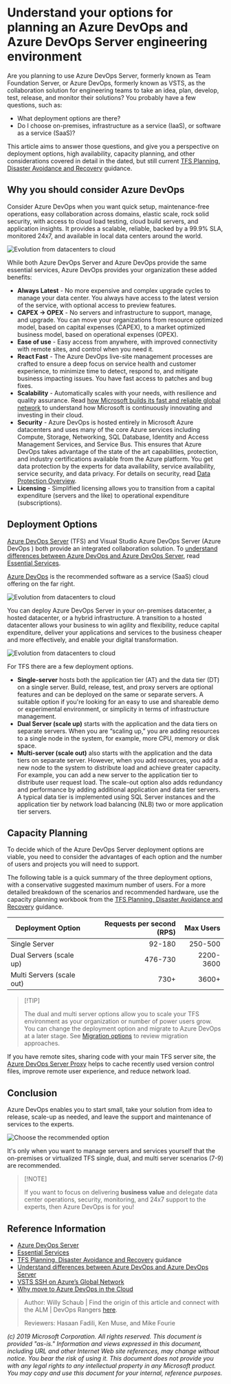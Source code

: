 # Understand your options for planning an Azure DevOps and Azure DevOps Server engineering environment

Are you planning to use Azure DevOps Server, formerly known as Team Foundation Server, or Azure DevOps, formerly known as VSTS, as the collaboration solution for engineering teams to take an idea, plan, develop, test, release, and monitor their solutions? You probably have a few questions, such as:

- What deployment options are there?
- Do I choose on-premises, infrastructure as a service (IaaS), or software as a service (SaaS)?

This article aims to answer those questions, and give you a perspective on deployment options, high availability, capacity planning, and other considerations covered in detail in the dated, but still current [TFS Planning, Disaster Avoidance and Recovery](https://vsardata.blob.core.windows.net/projects/Rangers_vsarPlanninglGuide_Everything.zip) guidance.

## Why you should consider Azure DevOps

Consider Azure DevOps when you want quick setup, maintenance-free operations, easy collaboration across domains, elastic scale, rock solid security, with access to cloud load testing, cloud build servers, and application insights. It provides a scalable, reliable, backed by a 99.9% SLA, monitored 24x7, and available in local data centers around the world.

![Evolution from datacenters to cloud](_img/understand-options-tfs-vsts-environments/understand-options-tfs-vsts-environments-saas.png)

While both Azure DevOps Server and Azure DevOps provide the same essential services, Azure DevOps provides your organization these added benefits:

- **Always Latest** - No more expensive and complex upgrade cycles to manage your data center. You always have access to the latest version of the service, with optional access to preview features.
- **CAPEX -> OPEX** - No servers and infrastructure to support, manage, and upgrade. You can move your organizations from resource optimized model, based on capital expenses (CAPEX), to a market optimized business model, based on operational expenses (OPEX).
- **Ease of use** - Easy access from anywhere, with improved connectivity with remote sites, and control when you need it. 
- **React Fast** - The Azure DevOps live-site management processes are crafted to ensure a deep focus on service health and customer experience, to minimize time to detect, respond to, and mitigate business impacting issues. You have fast access to patches and bug fixes. 
- **Scalability** - Automatically scales with your needs, with resilience and quality assurance. Read [how Microsoft builds its fast and reliable global network](https://azure.microsoft.com/en-gb/blog/how-microsoft-builds-its-fast-and-reliable-global-network/) to understand how Microsoft is continuously innovating and investing in their cloud.
- **Security** - Azure DevOps is hosted entirely in Microsoft Azure datacenters and uses many of the core Azure services including Compute, Storage, Networking, SQL Database, Identity and Access Management Services, and Service Bus. This ensures that Azure DevOps  takes advantage of the state of the art capabilities, protection, and industry certifications available from the Azure platform. You get data protection by the experts for data availability, service availability, service security, and data privacy. For details on security, read [Data Protection Overview](https://aka.ms/vsts-security).
- **Licensing** - Simplified licensing allows you to transition from a capital expenditure (servers and the like) to operational expenditure (subscriptions).

## Deployment Options

[Azure DevOps Server](https://visualstudio.microsoft.com/tfs) (TFS) and Visual Studio Azure DevOps Server (Azure DevOps ) both provide an integrated collaboration solution. To [understand differences between Azure DevOps and Azure DevOps Server](https://docs.microsoft.com/en-us/azure/devops/user-guide/about-azure-devops-services-tfs?view=azure-devops), read [Essential Services](https://docs.microsoft.com/en-us/vsts/user-guide/services?view=vsts).

[Azure DevOps](https://visualstudio.microsoft.com/team-services/) is the recommended software as a service (SaaS) cloud offering on the far right.

![Evolution from datacenters to cloud](_img/understand-options-tfs-vsts-environments/understand-options-tfs-vsts-environments-evolution.png)

You can deploy Azure DevOps Server in your on-premises datacenter, a hosted datacenter, or a hybrid infrastructure. A transition to a hosted datacenter allows your business to win agility and flexibility, reduce capital expenditure, deliver your applications and services to the business cheaper and more effectively, and enable your digital transformation.

![Evolution from datacenters to cloud](_img/understand-options-tfs-vsts-environments/understand-options-tfs-vsts-environments-scenarios.png)

For TFS there are a few deployment options. 

- **Single-server** hosts both the application tier (AT) and the data tier (DT) on a single server. Build, release, test, and proxy servers are optional features and can be deployed on the same or separate servers. A suitable option if you're looking for an easy to use and shareable demo or experimental environment, or simplicity in terms of infrastructure management.
- **Dual Server (scale up)** starts with the application and the data tiers on separate servers. When you are “scaling up,” you are adding resources to a single node in the system, for example, more CPU, memory or disk space.
- **Multi-server (scale out)** also starts with the application and the data tiers on separate server. However, when you add resources, you add a new node to the system to distribute load and achieve greater capacity. For example, you can add a new server to the application tier to distribute user request load. The scale-out option also adds redundancy and performance by adding additional application and data tier servers. A typical data tier is implemented using SQL Server instances and the application tier by network load balancing (NLB) two or more application tier servers.

## Capacity Planning

To decide which of the Azure DevOps Server deployment options are viable, you need to consider the advantages of each option and the number of users and projects you will need to support. 

The following table is a quick summary of the three deployment options, with a conservative suggested maximum number of users. For a more detailed breakdown of the scenarios and recommended hardware, use the capacity planning workbook from the [TFS Planning, Disaster Avoidance and Recovery](https://vsardata.blob.core.windows.net/projects/Rangers_vsarPlanninglGuide_Everything.zip) guidance.

|Deployment Option|Requests per second (RPS)|Max Users|
|-----------------|--:|--------:|
|Single Server|92-180|250-500|
|Dual Servers (scale up)|476-730|2200-3600|
|Multi Servers (scale out)|730+|3600+|

>
> [!TIP]
>
> The dual and multi server options allow you to scale your TFS environment as your organization or number of power users grow. You can change the deployment option and migrate to Azure DevOps  at a later stage. See [Migration options](https://docs.microsoft.com/en-us/vsts/articles/migrate-to-vsts-from-tfs?view=vsts) to review migration approaches.
>

If you have remote sites, sharing code with your main TFS server site, the [Azure DevOps Server Proxy](https://docs.microsoft.com/en-us/tfs/server/install/install-proxy-setup-remote) helps to cache recently used version control files, improve remote user experience, and reduce network load.

## Conclusion

Azure DevOps  enables you to start small, take your solution from idea to release, scale-up as needed, and leave the support and maintenance of services to the experts.

![Choose the recommended option](_img/understand-options-tfs-vsts-environments/understand-options-tfs-vsts-environments-select.png)

It's only when you want to manage servers and services yourself that the on-premises or virtualized TFS single, dual, and multi server scenarios (7-9) are recommended.

>
> [!NOTE]
>
> If you want to focus on delivering **business value** and delegate data center operations, security, monitoring, and 24x7 support to the experts, then Azure DevOps  is for you!
>

## Reference Information

- [Azure DevOps Server](https://visualstudio.microsoft.com/tfs) 
- [Essential Services](https://docs.microsoft.com/en-us/vsts/user-guide/services?view=vsts)
- [TFS Planning, Disaster Avoidance and Recovery](https://vsardata.blob.core.windows.net/projects/Rangers_vsarPlanninglGuide_Everything.zip) guidance
- [Understand differences between Azure DevOps and Azure DevOps Server](https://docs.microsoft.com/en-us/azure/devops/user-guide/about-azure-devops-services-tfs?view=azure-devops)
- [VSTS SSH on Azure’s Global Network](https://blogs.msdn.microsoft.com/devops/2017/10/23/vsts-ssh-on-azure-global-network/)
- [Why move to Azure DevOps in the Cloud](https://1drv.ms/p/s!AnFDv11RH3N2bXAED61fZ-kePzY)

>
> Author: Willy Schaub | Find the origin of this article and connect with the ALM | DevOps Rangers [here](https://github.com/alm-rangers/guidance).
>
> Reviewers: Hasaan Fadili, Ken Muse, and Mike Fourie
>

*(c) 2019 Microsoft Corporation. All rights reserved. This document is provided "as-is." Information and views expressed in this document, including URL and other Internet Web site references, may change without notice. You bear the risk of using it. 
This document does not provide you with any legal rights to any intellectual property in any Microsoft product. You may copy and use this document for your internal, reference purposes.*
